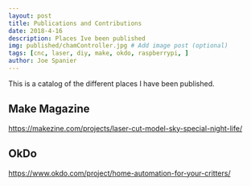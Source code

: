 ```yaml
---
layout: post
title: Publications and Contributions
date: 2018-4-16
description: Places Ive been published
img: published/chamController.jpg # Add image post (optional)
tags: [cnc, laser, diy, make, okdo, raspberrypi, ]
author: Joe Spanier
---
```


This is a catalog of the different places I have been published.


Make Magazine
-----
https://makezine.com/projects/laser-cut-model-sky-special-night-life/


OkDo
-----
https://www.okdo.com/project/home-automation-for-your-critters/

